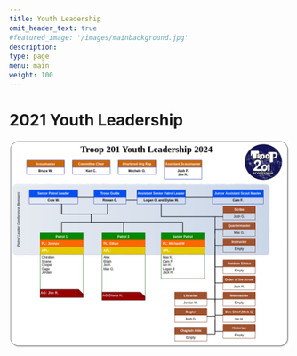 ```yaml
---
title: Youth Leadership
omit_header_text: true
#featured_image: '/images/mainbackground.jpg'
description: 
type: page
menu: main
weight: 100
---
```


# 2021 Youth Leadership

![Youth Leadership](/images/youth-leadership.drawio.png)
